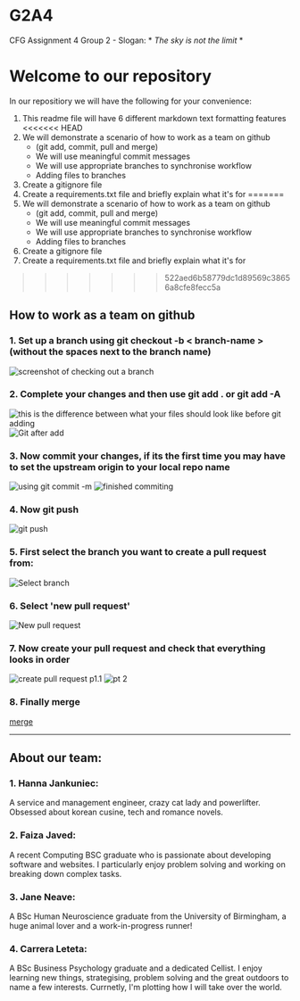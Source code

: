 # G2A4

CFG Assignment 4
Group 2 -
Slogan: \* _The sky is not the limit_ \*

# Welcome to our repository

In our repositiory we will have the following for your convenience:

1. This readme file will have 6 different markdown text formatting features
<<<<<<< HEAD
2. We will demonstrate a scenario of how to work as a team on github 
    - (git add, commit, pull and merge)
    - We will use meaningful commit messages 
    - We will use appropriate branches to synchronise workflow 
    - Adding files to branches
3. Create a gitignore file 
4. Create a requirements.txt file and briefly explain what it's for 
=======
2. We will demonstrate a scenario of how to work as a team on github
   - (git add, commit, pull and merge)
   - We will use meaningful commit messages
   - We will use appropriate branches to synchronise workflow
   - Adding files to branches
3. Create a gitignore file
4. Create a requirements.txt file and briefly explain what it's for
>>>>>>> 522aed6b58779dc1d89569c38656a8cfe8fecc5a

## **How to work as a team on github**

### 1. Set up a branch using **git checkout -b < branch-name >** (without the spaces next to the branch name)

![screenshot of checking out a branch](/workflowImages/git%20branch.png)

### 2. Complete your changes and then use **git add . or git add -A**

![this is the difference between what your files should look like before git adding](/workflowImages/git%20before%20add.png)
![Git after add](/workflowImages/git%20after%20add.png)

### 3. Now **commit your changes**, if its the first time you may have to set the upstream origin to your local repo name

![using git commit -m](/workflowImages/git%20add%20git%20commit.png)
![finished commiting](/workflowImages/git%20commited.png)

### 4. Now **git push**

![git push](/workflowImages/git%20push%20origin%20.png)

### 5. First **select the branch** you want to create a pull request from:

![Select branch](/workflowImages/Select%20branch.png)

### 6. Select **'new pull request'**

![New pull request](/workflowImages/New%20pull%20request.png)

### 7. Now **create your pull request** and check that everything looks in order

![create pull request p1.1](/workflowImages/Create%20request.png)
![pt 2](/workflowImages/Create%20request%202.png)

### 8. Finally **merge**

[merge](/workflowImages/Merge%20.png)

---

## About our team:

### 1. Hanna Jankuniec:

A service and management engineer, crazy cat lady and powerlifter. Obsessed about korean cusine, tech and romance novels.

### 2. Faiza Javed:

A recent Computing BSC graduate who is passionate about developing software and websites. I particularly enjoy problem solving and working on breaking down complex tasks.

### 3. Jane Neave:

A BSc Human Neuroscience graduate from the University of Birmingham, a huge animal lover and a work-in-progress runner!

### 4. Carrera Leteta:

A BSc Business Psychology graduate and a dedicated Cellist. I enjoy learning new things, strategising, problem solving and the great outdoors to name a few interests. Currnetly, I'm plotting how I will take over the world.
